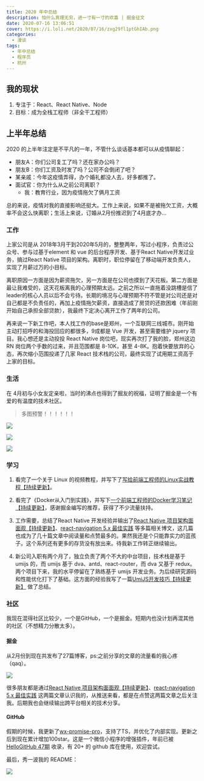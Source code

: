 ```yaml
---
title: 2020 年中总结
description: 怕什么真理无穷，进一寸有一寸的欢喜 | 掘金征文
date: 2020-07-16 13:06:51
cover: https://i.loli.net/2020/07/16/zxg29fl1ptGhIAb.png
categories:
  - 漫谈
tags:
  - 年中总结
  - 程序员
  - 杭州
---
```


## 我的现状

1. 专注于：React、React Native、Node
2. 目标：成为全栈工程师（非全干工程师）

## 上半年总结

2020 的上半年注定是不平凡的一年，不管什么谈话基本都可以从疫情聊起：

- 朋友A：你们公司复工了吗？还在家办公吗？
- 朋友B：你们工资及时发了吗？公司不会倒闭了吧？
- 某亲戚：今年这疫情弄得，办个婚礼都没人去，好多都推了。
- 面试官：你为什么从之前公司离职？
  - 我：教育行业，因为疫情拖欠了俩月工资

总的来说，疫情对我的直接影响还挺大。工作上来说，如果不是被拖欠工资，大概率不会这么快离职；生活上来说，订婚从2月份推迟到了4月底才办...

### 工作

上家公司是从 2018年3月干到2020年5月的，整整两年，写过小程序，负责过公众号、参与过基于element 和 vue 的后台程序开发、基于React Native开发过业务，搞过React Native 项目的架构。离职时，职位停留在了移动端开发负责人，实现了月薪过万的小目标。

离职原因一方面是因为薪资拖欠，另一方面是在公司也摸到了天花板。第二方面是最让我难受的，这天花板离我的心理预期太远。之前之所以一直拖着没跳槽是信了leader的核心人员以后不会亏待。长期的境况与心理预期不符不管是对公司还是对自己都是不负责任的，再加上疫情拖欠薪资，直接造成了房贷的还款困难（年前刚开始自己承担全部贷款），我最终下定决心离开工作了两年的公司。

再来说一下新工作吧，本人找工作的base是郑州，一个互联网三线城市。刚开始主动打招呼的和海投回应的都很多，9成都是 Vue 开发，甚至需要维护 jquery 项目。我心想还是主动投投 React Native 岗位吧，现实再次打了我的脸，郑州这边 RN 岗位两个手数的过来，并且范围都是 8-10K，甚至 4-8K。抱着快要放弃的心态，再次缩小范围投递了几家 React 技术栈的公司，最终实现了试用期工资高于上家的目标。

### 生活

在 4月初与小女友定亲啦，当时的沸点也得到了掘友的祝福，证明了掘金是一个有爱的有温度的技术社区。

>  多图预警！！！！！！

![](https://i.loli.net/2020/07/17/bSTtBd25R8DQgxc.jpg)

![](https://i.loli.net/2020/07/17/KTA5E8pIHlCcmYt.jpg)

![](https://i.loli.net/2020/07/17/VJE1z9hnwGLWy7S.jpg)

### 学习

1. 看完了一个关于 Linux 的视频教程，并写下了[写给前端工程师的Linux实战教程【持续更新】](https://juejin.im/post/5e81e2db518825737b4ad911)。

2. 看完了《Docker从入门到实践》，并写下[一个前端工程师的Docker学习笔记【持续更新】](https://juejin.im/post/5e839f2851882573ab44f1b4)，感谢掘金编写的推荐，获得了不少流量扶持。
3. 工作需要，总结了React Native 开发经验并输出了[React Native 项目架构面面观【持续更新】](https://juejin.im/post/5e535e0df265da576b566397)、[react-navigation 5.x 最佳实践](https://juejin.im/post/5e50f3ace51d4526ef5f8d56) 等多篇相关博文，这几篇也成为了几十篇文章中阅读量和点赞最多的。果然我还是个只能靠实力的蓝孩子。这个系列还有更多的存货没有放出来。待我新工作转正继续输出。
4. 新公司入职有两个月了，独立负责了两个不大的中台项目，技术栈是基于 umijs 的，而 umijs 基于 dva、antd、react-router，而 dva 又基于 redux。两个项目下来，我的水平停留在了熟练基于 umijs 开发业务。为后续研究源码和性能优化打下了基础。这方面的经验我写了一篇[UmiJS开发技巧【持续更新】](https://juejin.im/post/5ef1dd62f265da02981f0266) 做了总结。

### 社区

我现在混得社区比较少，一个是GitHub，一个是掘金。短期内也没计划再混其他的社区（不想精力分散太多）。

#### 掘金

从2月份到现在共发布了27篇博客，ps:之前分享的文章的流量看的我心疼（qaq）。

![](https://i.loli.net/2020/07/17/xI1Vwts5Y3EXf4C.png)

很多朋友都是通过[React Native 项目架构面面观【持续更新】](https://juejin.im/post/5e535e0df265da576b566397)、[react-navigation 5.x 最佳实践](https://juejin.im/post/5e50f3ace51d4526ef5f8d56) 这两篇文章认识我的，从推送来看，都是在点赞这两篇文章之后关注我。后期我也会继续输出跨平台相关的技术分享。

#### GitHub

假期的时候，我更新了[wx-promise-pro](https://github.com/youngjuning/wx-promise-pro)，支持了TS，并优化了内部实现。更新之后到现在累计增加100star。这是一个微信小程序的增强插件，年前已被 [HelloGitHub 47期](https://hellogithub.com/periodical/volume/47/#wx-promise-pro) 收录，有 20+ 的 github 库在使用，欢迎尝试。

最后，秀一波我的 README：

![](https://i.loli.net/2020/07/17/jkGrLHhA8lP57Bx.png)
